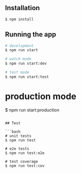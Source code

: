 
## Installation

```bash
$ npm install
```

## Running the app

```bash
# development
$ npm run start

# watch mode
$ npm run start:dev

# test mode
$ npm run start:test
```

# production mode
$ npm run start:production
```

## Test

```bash
# unit tests
$ npm run test

# e2e tests
$ npm run test:e2e

# test coverage
$ npm run test:cov
```


